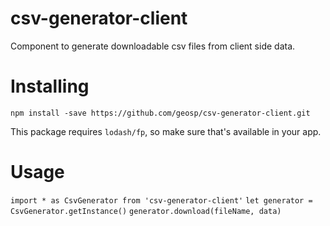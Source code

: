 # csv-generator-client
Component to generate downloadable csv files from client side data. 

# Installing
`npm install -save https://github.com/geosp/csv-generator-client.git`

This package requires `lodash/fp`, so make sure that's available in your app.

# Usage

`import * as CsvGenerator from 'csv-generator-client'`
`let generator = CsvGenerator.getInstance()`
`generator.download(fileName, data)`



